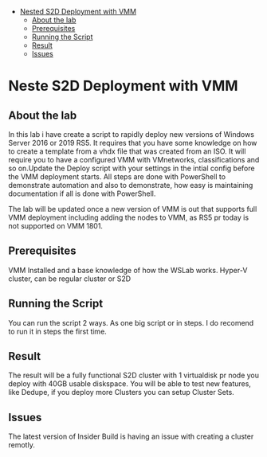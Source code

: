 <!-- TOC -->

- [Nested S2D Deployment with VMM](#Nested-S2D-Deployment-With-VMM)
    - [About the lab](#about-the-lab)
    - [Prerequisites](#prerequisites)
    - [Running the Script](#Running-the-Script)
    - [Result](#Result)
    - [Issues](#Issues)

<!-- /TOC -->

# Neste S2D Deployment with VMM

## About the lab

In this lab i have create a script to rapidly deploy new versions of Windows Server 2016 or 2019 RS5. It requires that you have some knowledge on how to create a template from a vhdx file that was created from an ISO. It will require you to have a configured VMM with VMnetworks, classifications and so on.Update the Deploy script with your settings in the intial config before the VMM deployment starts. All steps are done with PowerShell to demonstrate automation and also to demonstrate, how easy is maintaining documentation if all is done with PowerShell.

The lab will be updated once a new version of VMM is out that supports full VMM deployment including adding the nodes to VMM, as RS5 pr today is not supported on VMM 1801.

## Prerequisites

VMM Installed and a base knowledge of how the WSLab works.
Hyper-V cluster, can be regular cluster or S2D

## Running the Script

You can run the script 2 ways. As one big script or in steps. I do recomend to run it in steps the first time.

## Result

The result will be a fully functional S2D cluster with 1 virtualdisk pr node you deploy with 40GB usable diskspace. You will be able to test new features, like Dedupe, if you deploy more Clusters you can setup Cluster Sets.

## Issues

The latest version of Insider Build is having an issue with creating a cluster remotly.